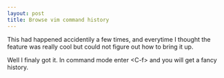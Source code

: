 ```yaml
---
layout: post
title: Browse vim command history
---
```


This had happened accidentily a few times, and everytime I thought the feature was really cool but could not figure out how to bring it up.

Well I finaly got it. In command mode enter &lt;C-f&gt; and you will get a fancy history.
